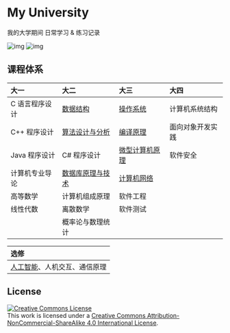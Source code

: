 # My University

我的大学期间 日常学习 & 练习记录

![img](https://img.shields.io/badge/Language-C-blue.svg?style=flat-square)
![img](https://img.shields.io/badge/Language-C%2B%2B-blue.svg?style=flat-square)

## 课程体系

|大一|大二|大三|大四|
|:-|:-|:-|:-|
| C 语言程序设计| [数据结构](./Data-Structure/)| [操作系统](./Operating-System/)| 计算机系统结构|
| C++ 程序设计| [算法设计与分析](./Algorithm-Design-and-Analysis/)| [编译原理](./Principles-of-Compiling/)| 面向对象开发实践|
| Java 程序设计| C# 程序设计| [微型计算机原理](./Principles-of-Microcomputer/)| 软件安全|
| 计算机专业导论| [数据库原理与技术](./Principles-of-Database/)| [计算机网络](./Computer-Network/)||
| 高等数学| 计算机组成原理| 软件工程||
| 线性代数| 离散数学| 软件测试||
|| 概率论与数理统计|||

|选修|
|:-|
|[人工智能](./Artificial-Intelligence)、人机交互、通信原理|

## License

<a rel="license" href="http://creativecommons.org/licenses/by-nc-sa/4.0/"><img alt="Creative Commons License" style="border-width:0" src="https://i.creativecommons.org/l/by-nc-sa/4.0/88x31.png" /></a><br />
This work is licensed under a <a rel="license" href="http://creativecommons.org/licenses/by-nc-sa/4.0/">Creative Commons Attribution-NonCommercial-ShareAlike 4.0 International License</a>.
